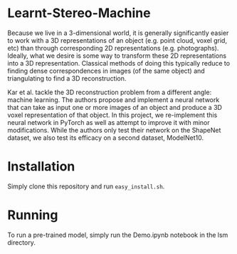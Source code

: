 # Learnt-Stereo-Machine

Because we live in a 3-dimensional world, it is generally significantly easier to work with a 3D representations of an object (e.g. point cloud, voxel grid, etc) than through corresponding 2D representations (e.g. photographs). Ideally, what we desire is some way to transform these 2D representations into a 3D representation. Classical methods of doing this typically reduce to finding dense correspondences in images (of the same object) and triangulating to find a 3D reconstruction. 

Kar et al. tackle the 3D reconstruction problem from a different angle: machine learning. The authors propose and implement a neural network that can take as input one or more images of an object and produce a 3D voxel representation of that object. In this project, we re-implement this neural network in PyTorch as well as attempt to improve it with minor modifications. While the authors only test their network on the ShapeNet dataset, we also test its efficacy on a second dataset, ModelNet10.

# Installation

Simply clone this repository and run `easy_install.sh`.

# Running

To run a pre-trained model, simply run the Demo.ipynb notebook in the lsm directory.
